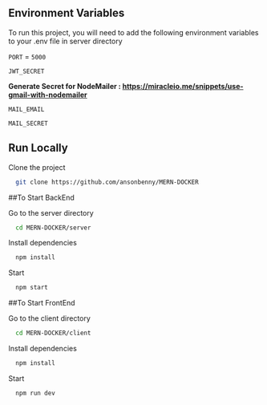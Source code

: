 ## Environment Variables

To run this project, you will need to add the following environment variables to your .env file in server directory

`PORT` = `5000`

`JWT_SECRET`

 <b>Generate Secret for NodeMailer : https://miracleio.me/snippets/use-gmail-with-nodemailer</b>

`MAIL_EMAIL`

`MAIL_SECRET`

## Run Locally

Clone the project

```bash
  git clone https://github.com/ansonbenny/MERN-DOCKER
```

##To Start BackEnd

Go to the server directory

```bash
  cd MERN-DOCKER/server
```

Install dependencies

```bash
  npm install
```

Start

```bash
  npm start
```

##To Start FrontEnd

Go to the client directory

```bash
  cd MERN-DOCKER/client
```

Install dependencies

```bash
  npm install
```

Start

```bash
  npm run dev
```

